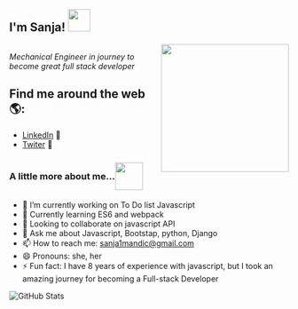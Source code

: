 <div style = 'display: flex; align-items: center'><h2>I'm Sanja! <img src="https://c.tenor.com/xBymNb6cXyoAAAAi/kondochan-wave.gif" width="40"></h2></div>

<img align='right' src="https://i.pinimg.com/originals/7f/40/af/7f40afc019acbd8617c0da88b4a1aa24.png" width="230">
<p><em>Mechanical Engineer in journey to become great full stack developer</em></p>


## Find me around the web 🌎: 

- <a href="https://www.linkedin.com/in/monicampowell/">LinkedIn</a> 💼
- <a href="https://twitter.com/SanjaMandic42">Twiter</a> 💼

### <div style = 'display: flex; align-items: center'><p>A little more about me...</p><img src="https://i0.wp.com/brightestyoungthings.com/wp-content/uploads/2014/02/despicable-me-gif.gif?fit=480%2C254&quality=100&ssl=1" width="50"></div>


  - 🔭 I’m currently working on To Do list Javascript
  - 🌱 Currently learning ES6 and webpack
  - 👯 Looking to collaborate on javascript API
  - 💬 Ask me about Javascript, Bootstap, python, Django
  - 📫 How to reach me: sanja1mandic@gmail.com
  - 😄 Pronouns: she, her
  - ⚡ Fun fact: I have 8 years of experience with javascript, but I took an amazing journey for becoming a Full-stack Developer


<!--END_SECTION:waka-->
![GitHub Stats](https://github-readme-stats.vercel.app/api?username=Sanja969&theme=gruvbox)